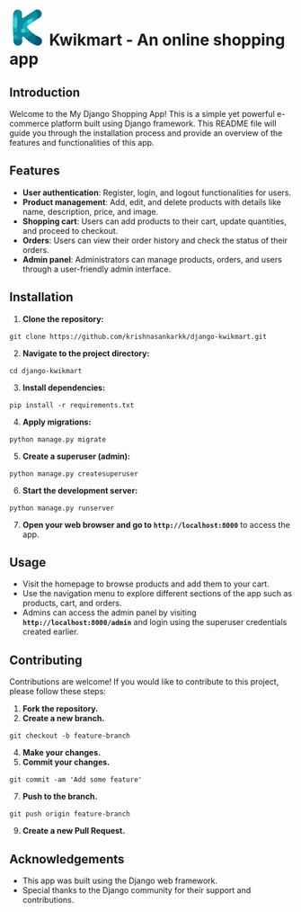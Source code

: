# ![Kwikmart Logo](/static/images/logo.png) Kwikmart - An online shopping app
## Introduction
Welcome to the My Django Shopping App! This is a simple yet powerful e-commerce platform built using Django framework. This README file will guide you through the installation process and provide an overview of the features and functionalities of this app.

## Features
- **User authentication**: Register, login, and logout functionalities for users.
- **Product management**: Add, edit, and delete products with details like name, description, price, and image.
- **Shopping cart**: Users can add products to their cart, update quantities, and proceed to checkout.
- **Orders**: Users can view their order history and check the status of their orders.
- **Admin panel**: Administrators can manage products, orders, and users through a user-friendly admin interface.

## Installation
1. **Clone the repository:**

```
git clone https://github.com/krishnasankarkk/django-kwikmart.git
```
2. **Navigate to the project directory:**

```
cd django-kwikmart
```
3. **Install dependencies:**

```
pip install -r requirements.txt
```
4. **Apply migrations:**

```
python manage.py migrate
```
5. **Create a superuser (admin):**

```
python manage.py createsuperuser
```
6. **Start the development server:**

```
python manage.py runserver
```
7. **Open your web browser and go to `http://localhost:8000`** to access the app.

## Usage
- Visit the homepage to browse products and add them to your cart.
- Use the navigation menu to explore different sections of the app such as products, cart, and orders.
- Admins can access the admin panel by visiting **`http://localhost:8000/admin`** and login using the superuser credentials created earlier.

## Contributing
Contributions are welcome! If you would like to contribute to this project, please follow these steps:
1. **Fork the repository.**
2. **Create a new branch.**

```
git checkout -b feature-branch
```
4. **Make your changes.**
5. **Commit your changes.**

```
git commit -am 'Add some feature'
```
7. **Push to the branch.**

```
git push origin feature-branch
```
9. **Create a new Pull Request.**

## Acknowledgements
- This app was built using the Django web framework.
- Special thanks to the Django community for their support and contributions.
